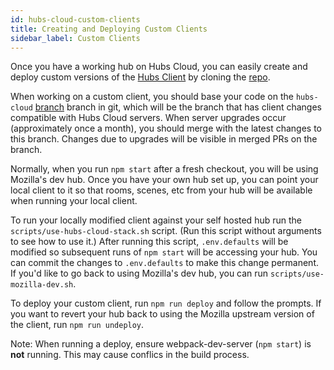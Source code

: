 ```yaml
---
id: hubs-cloud-custom-clients
title: Creating and Deploying Custom Clients
sidebar_label: Custom Clients
---
```


Once you have a working hub on Hubs Cloud, you can easily create and deploy custom versions of the [Hubs Client](https://hubs.mozilla.com) by cloning the [repo](https://github.com/mozilla/hubs).

When working on a custom client, you should base your code on the `hubs-cloud` [branch](https://github.com/mozilla/hubs/tree/hubs-cloud) branch in git, which will be the branch that has client changes compatible with Hubs Cloud servers. When server upgrades occur (approximately once a month), you should merge with the latest changes to this branch. Changes due to upgrades will be visible in merged PRs on the branch.

Normally, when you run `npm start` after a fresh checkout, you will be using Mozilla's dev hub. Once you have your own hub set up, you can point your local client to it so that rooms, scenes, etc from your hub will be available when running your local client.

To run your locally modified client against your self hosted hub run the `scripts/use-hubs-cloud-stack.sh` script. (Run this script without arguments to see how to use it.) After running this script, `.env.defaults` will be modified so subsequent runs of `npm start` will be accessing your hub. You can commit the changes to `.env.defaults` to make this change permanent. If you'd like to go back to using Mozilla's dev hub, you can run `scripts/use-mozilla-dev.sh`.

To deploy your custom client, run `npm run deploy` and follow the prompts. If you want to revert your hub back to using the Mozilla upstream version of the client, run `npm run undeploy`.

Note: When running a deploy, ensure webpack-dev-server (`npm start`) is **not** running. This may cause conflics in the build process.
